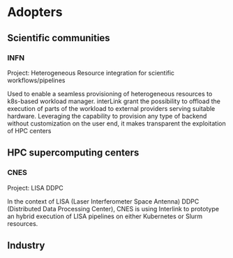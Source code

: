 # Adopters

## Scientific communities

### INFN

Project: Heterogeneous Resource integration for scientific workflows/pipelines

Used to enable a seamless provisioning of heterogeneous resources to k8s-based workload manager. interLink grant the possibility to offload the execution of parts of the workload to external providers serving suitable hardware. Leveraging the capability to provision any type of backend without customization on the user end, it makes transparent  the exploitation of HPC centers 

## HPC supercomputing centers

### CNES

Project: LISA DDPC

In the context of LISA (Laser Interferometer Space Antenna) DDPC (Distributed Data Processing Center), CNES is using Interlink to prototype an hybrid execution of LISA pipelines on either Kubernetes or Slurm resources.

## Industry

